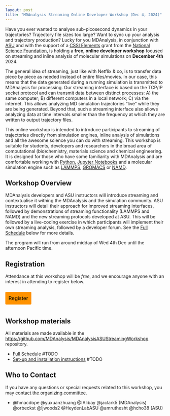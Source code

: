 ```yaml
---
layout: post
title: "MDAnalysis Streaming Online Developer Workshop (Dec 4, 2024)"
---
```



Have you ever wanted to analyse sub-picosecond dynamics in your trajectories? Trajectory file sizes too large? Want to sync up your analysis and trajectory production? Lucky for you MDAnalysis, in conjunction with [ASU][ASU] and with the support of a [CSSI Elements][CSSI] grant from the [National Science Foundation][NSF], is holding a **free, online developer workshop** focused on streaming and inline analysis of molecular simulations on **December 4th** 2024.

The general idea of streaming, just like with Netflix & co, is to transfer data piece by piece as needed instead of entire files/movies. In our case, this means that the data generated during a running simulation is transmitted to MDAnalysis for processing. Our streaming interface is based on the TCP/IP socket protocol and can transmit data between distinct processes: A) the same computer; B) different computers in a local network; C) via the internet.
This allows analyzing MD simulation trajectories “live” while they are being generated. Beyond that, such a streaming interface also allows analyzing data at time intervals smaller than the frequency at which they are written to output trajectory files.

This online workshop is intended to introduce participants to streaming of trajectories directly from simulation engines, inline analysis 
of simulations and all the awesome science you can do with streaming. This workshop is suitable for students, developers and researchers in the broad area of computational (bio)chemistry, materials science and chemical engineering. It is designed for those who have some familiarity with MDAnalysis and are comfortable working with [Python](https://www.python.org/), [Jupyter
Notebooks](https://jupyter-notebook.readthedocs.io/en/stable/) and a molecular simulation engine such as [LAMMPS][LAMMPS], [GROMACS][GROMACS] or [NAMD][NAMD].



## Workshop Overview

MDAnalysis developers and ASU instructors will introduce streaming and contextualise it withing the MDAnalysis and the simulation community. ASU instructors will detail their approach for improved streaming interfaces, followed by demonstrations of streaming functionality (LAMMPS and NAMD) and the new streaming protocols developed at ASU. This will be followed by a live-coding exercise in which participants will implement their own streaming analysis, followed by a developer forum. See the [Full Schedule](XXXX) below for more details.

The program will run from around midday of Wed 4th Dec until the afternoon Pacific time.




## Registration

Attendance at this workshop will be *free*, and we encourage anyone with an interest in attending to register below. 

<a href="XXXXX" target="_blank" style="background:#FF9200;padding:10px;margin:10px 0px;text-align:center;text-decoration:none;font-size:12pt;color:#000000;display:inline-block;border-radius:3px">Register</a>



## Workshop materials
All materials are made available in the https://github.com/MDAnalysis/MDAnalysisASUStreamingWorkshop repository.

* [Full Schedule](XXXX) #TODO
* [Set-up and installation instructions](XXXX) #TODO

## Who to Contact

If you have any questions or special requests related to this workshop, you may [contact the organizing committee](mailto:workshops@mdanalysis.org).

- @hmacdope @yuxuanzhuang @IAlibay @jaclark5 (MDAnalysis) @orbeckst @ljwoods2 @HeydenLabASU @amruthesht @hcho38 (ASU)


[ASU]: https://www.asu.edu
[CSSI]: https://new.nsf.gov/funding/opportunities/cssi-cyberinfrastructure-sustained-scientific-innovation
[NSF]: https://new.nsf.gov/
[LAMMPS]: https://www.lammps.org/#gsc.tab=0
[GROMACS]: https://www.gromacs.org/
[NAMD]: https://www.ks.uiuc.edu/Research/namd/

